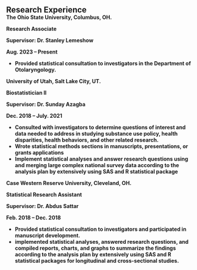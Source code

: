 <h1 id="research"></h1>

<h2 style="margin: 30px 0px -15px;">Research Experience<temp style="font-size:15px;"></temp></h2>


<strong>The Ohio State University, Columbus, OH.
<p>Research Associate</p>
<p>Supervisor: Dr. Stanley Lemeshow</p>
<p>Aug. 2023 – Present </p>
<ul>
<li>Provided statistical consultation to investigators in the Department of Otolaryngology.</li>
</ul>

<strong>University of Utah, Salt Lake City, UT.
<p>Biostatistician II</p>
<p>Supervisor: Dr. Sunday Azagba</p>
<p>Dec. 2018 – July. 2021</p>
<ul>
<li>Consulted with investigators to determine questions of interest and data needed to address in studying substance use policy, health disparities, health behaviors, and other related research.</li>
<li>Wrote statistical methods sections in manuscripts, presentations, or grants applications</li>
<li>Implement statistical analyses and answer research questions using and merging large complex national survey data according to the analysis plan by extensively using SAS
and R statistical package</li>
</ul>

<strong>Case Western Reserve University, Cleveland, OH.
<p>Statistical Research Assistant</p>
<p>Supervisor: Dr. Abdus Sattar</p>
<p>Feb. 2018 – Dec. 2018</p>
<ul>
<li>Provided statistical consultation to investigators and participated in manuscript development.</li>
<li> implemented statistical analyses, answered research questions, and compiled reports, charts, and graphs to summarize the findings according to the analysis plan by extensively using SAS and R statistical packages for longitudinal and cross-sectional studies.</li>
</ul>
